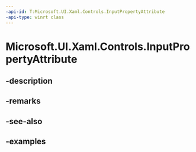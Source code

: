 ```yaml
---
-api-id: T:Microsoft.UI.Xaml.Controls.InputPropertyAttribute
-api-type: winrt class
---
```


# Microsoft.UI.Xaml.Controls.InputPropertyAttribute

<!--
public sealed class InputPropertyAttribute : Attribute
-->


## -description

## -remarks

## -see-also

## -examples


